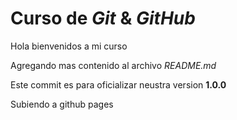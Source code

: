 # Curso de _Git_ & _GitHub_

Hola bienvenidos a mi curso

Agregando mas contenido al archivo _README.md_

Este commit es para oficializar neustra version **1.0.0**

Subiendo a github pages
